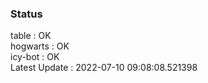 ### Status


table : OK  
hogwarts : OK  
icy-bot : OK  
Latest Update : 2022-07-10 09:08:08.521398
